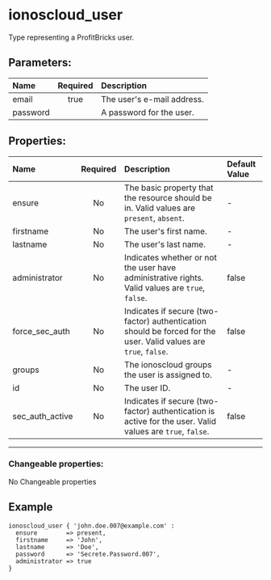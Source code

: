 # ionoscloud_user

Type representing a ProfitBricks user.

## Parameters:

| Name | Required | Description |
| :--- | :-: | :--- |
| email | true | The user's e-mail address.   |
| password |  | A password for the user.   |

## Properties:

| Name | Required | Description | Default Value |
| :--- | :-: | :--- | :--- |
| ensure | No | The basic property that the resource should be in.  Valid values are `present`, `absent`.  | - |
| firstname | No | The user's first name.   | - |
| lastname | No | The user's last name.   | - |
| administrator | No | Indicates whether or not the user have administrative rights.  Valid values are `true`, `false`.  | false |
| force_sec_auth | No | Indicates if secure (two-factor) authentication should be forced for the user.  Valid values are `true`, `false`.  | false |
| groups | No | The ionoscloud groups the user is assigned to.   | - |
| id | No | The user ID.   | - |
| sec_auth_active | No | Indicates if secure (two-factor) authentication is active for the user.  Valid values are `true`, `false`.  | false |
***


### Changeable properties:

No Changeable properties


## Example

```text
ionoscloud_user { 'john.doe.007@example.com' :
  ensure        => present,
  firstname     => 'John',
  lastname      => 'Doe',
  password      => 'Secrete.Password.007',
  administrator => true
}

```
